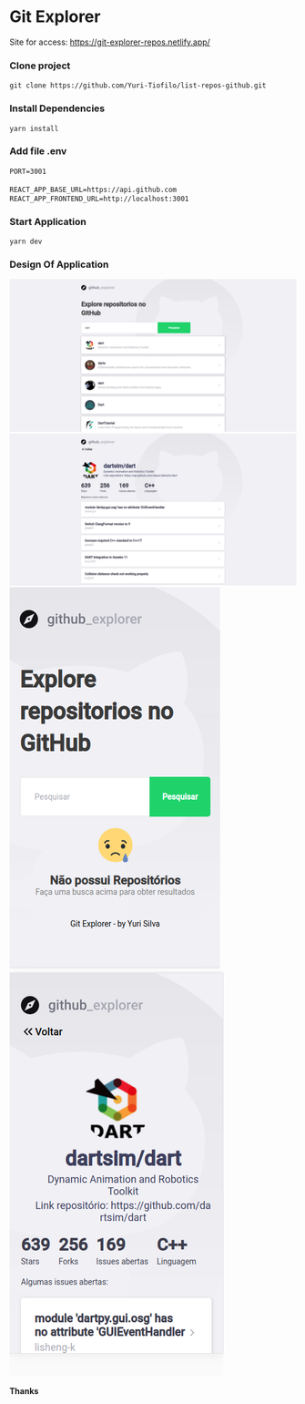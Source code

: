 <h1>Git Explorer</h1>

Site for access: https://git-explorer-repos.netlify.app/

<h3>Clone project</h3>

````
git clone https://github.com/Yuri-Tiofilo/list-repos-github.git
````

<h3>Install Dependencies</h3>

````
yarn install
````

<h3>Add file .env</h3>

````
PORT=3001

REACT_APP_BASE_URL=https://api.github.com
REACT_APP_FRONTEND_URL=http://localhost:3001
````

<h3>Start Application</h3>

````
yarn dev
````

<h3>Design Of Application</h3>

<img src="./images/image.png" alt="image 1">
<img src="./images/image-2.png" alt="image 2">
<img src="./images/image-3.png" alt="image 3">
<img src="./images/image-4.png" alt="image 4">

<strong>Thanks</strong>
